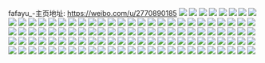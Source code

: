fafayu_-主页地址: https://weibo.com/u/2770890185 
![](https://wx4.sinaimg.cn/mw2000/a5286dc9ly1h9jxptlgd7j22bk1jkkjl.jpg) 
![](https://wx4.sinaimg.cn/mw2000/a5286dc9ly1h9jxputidnj22c0356x6q.jpg) 
![](https://wx4.sinaimg.cn/mw2000/a5286dc9ly1h9gdgr53wzj22c0340qv6.jpg) 
![](https://wx4.sinaimg.cn/mw2000/a5286dc9ly1h9gdg2jj73j22tc480kjl.jpg) 
![](https://wx4.sinaimg.cn/mw2000/a5286dc9ly1h9gdg3h12aj22tc480b29.jpg) 
![](https://wx4.sinaimg.cn/mw2000/a5286dc9ly1h9gdg5qg4xj23402c0qv6.jpg) 
![](https://wx4.sinaimg.cn/mw2000/a5286dc9ly1h9gdg666ifj20zn1r9gvl.jpg) 
![](https://wx4.sinaimg.cn/mw2000/a5286dc9ly1h9gdgq3ohpj229y315npf.jpg) 
![](https://wx4.sinaimg.cn/mw2000/a5286dc9ly1h9gdgdyzbrj20xo1nwqe2.jpg) 
![](https://wx4.sinaimg.cn/mw2000/a5286dc9ly1h9gdg7lraoj23402c04qr.jpg) 
![](https://wx4.sinaimg.cn/mw2000/a5286dc9ly1h93oca89lrj21wl2jgkjl.jpg) 
![](https://wx4.sinaimg.cn/mw2000/a5286dc9ly1h93ocb7cw7j225w2vunpe.jpg) 
![](https://wx4.sinaimg.cn/mw2000/a5286dc9ly1h8kag52s62j20u0140ahs.jpg) 
![](https://wx4.sinaimg.cn/mw2000/a5286dc9ly1h8kag36z5rj20u013yq9l.jpg) 
![](https://wx4.sinaimg.cn/mw2000/a5286dc9ly1h8kag418ksj20u0140gs7.jpg) 
![](https://wx4.sinaimg.cn/mw2000/a5286dc9ly1h8kag5ri1ej21hc0u0agy.jpg) 
![](https://wx4.sinaimg.cn/mw2000/a5286dc9ly1h8flc60nilj21hm1zi1kx.jpg) 
![](https://wx4.sinaimg.cn/mw2000/a5286dc9ly1h8flc6867kj20nl04gt98.jpg) 
![](https://wx4.sinaimg.cn/mw2000/a5286dc9ly1h8flc6z5p3j226a2wenpe.jpg) 
![](https://wx4.sinaimg.cn/mw2000/a5286dc9ly1h8flc7qx9dj21vo2i8x6p.jpg) 
![](https://wx4.sinaimg.cn/mw2000/a5286dc9ly1h8flc9t6snj22c035lnpe.jpg) 
![](https://wx4.sinaimg.cn/mw2000/a5286dc9ly1h8flcbnsdaj22c0340u0z.jpg) 
![](https://wx4.sinaimg.cn/mw2000/a5286dc9ly1h8flcdeyonj22yo1o0qv5.jpg) 
![](https://wx4.sinaimg.cn/mw2000/a5286dc9ly1h8flccns6bj22c0340hdt.jpg) 
![](https://wx4.sinaimg.cn/mw2000/a5286dc9ly1h840ow5vxkj22962yk7wi.jpg) 
![](https://wx4.sinaimg.cn/mw2000/a5286dc9ly1h840ox6fjvj232o21snpe.jpg) 
![](https://wx4.sinaimg.cn/mw2000/a5286dc9ly1h840oyla7pj229s311qv9.jpg) 
![](https://wx4.sinaimg.cn/mw2000/a5286dc9ly1h819997oc4j22c0340kjo.jpg) 
![](https://wx4.sinaimg.cn/mw2000/a5286dc9ly1h7y6gr14voj22c0340kjm.jpg) 
![](https://wx4.sinaimg.cn/mw2000/a5286dc9ly1h7y6gubxayj22c0340kjm.jpg) 
![](https://wx4.sinaimg.cn/mw2000/a5286dc9ly1h7y6gwzo2qj22c0340hdu.jpg) 
![](https://wx4.sinaimg.cn/mw2000/a5286dc9ly1h7y6gzp70rj22c0340kjm.jpg) 
![](https://wx4.sinaimg.cn/mw2000/a5286dc9ly1h7y6h646g4j22c0340e82.jpg) 
![](https://wx4.sinaimg.cn/mw2000/a5286dc9ly1h7xrjic8xtj20u0140wrq.jpg) 
![](https://wx4.sinaimg.cn/mw2000/a5286dc9ly1h7fh3mhzryj220r2p0x6q.jpg) 
![](https://wx4.sinaimg.cn/mw2000/a5286dc9ly1h7fh3l3m0ij21sr2edhdt.jpg) 
![](https://wx4.sinaimg.cn/mw2000/a5286dc9ly1h7fh3jvegfj21h61yw4qp.jpg) 
![](https://wx4.sinaimg.cn/mw2000/a5286dc9ly1h7ddd0jvbxj21z42mukjl.jpg) 
![](https://wx4.sinaimg.cn/mw2000/a5286dc9ly1h7dddsvfv4j212s1fqdnk.jpg) 
![](https://wx4.sinaimg.cn/mw2000/a5286dc9ly1h7ddcynzi2j22c0340b2a.jpg) 
![](https://wx4.sinaimg.cn/mw2000/a5286dc9ly1h7ddd1cqabj216d1kx4gq.jpg) 
![](https://wx4.sinaimg.cn/mw2000/a5286dc9ly1h766a2sjt7j226m2wtx6p.jpg) 
![](https://wx4.sinaimg.cn/mw2000/a5286dc9ly1h766a43c0bj21uy2h9kjl.jpg) 
![](https://wx4.sinaimg.cn/mw2000/a5286dc9ly1h766a5demcj21q12ap4qq.jpg) 
![](https://wx4.sinaimg.cn/mw2000/a5286dc9ly1h766a9wmglj22862yw7wi.jpg) 
![](https://wx4.sinaimg.cn/mw2000/a5286dc9ly1h766ackp6fj21401e0k0e.jpg) 
![](https://wx4.sinaimg.cn/mw2000/a5286dc9ly1h6x21di02qj22c0340e84.jpg) 
![](https://wx4.sinaimg.cn/mw2000/a5286dc9ly1h6x21gvcyvj220f2olu0x.jpg) 
![](https://wx4.sinaimg.cn/mw2000/a5286dc9ly1h6x21l0shtj22c0340hdv.jpg) 
![](https://wx4.sinaimg.cn/mw2000/a5286dc9ly1h6x21ltf3bj21401e07c9.jpg) 
![](https://wx4.sinaimg.cn/mw2000/a5286dc9ly1h6x21re7quj22c0340kjn.jpg) 
![](https://wx4.sinaimg.cn/mw2000/a5286dc9ly1h6x218nv0sj21401e0doe.jpg) 
![](https://wx4.sinaimg.cn/mw2000/a5286dc9ly1h6x21nmpsgj22c03404qr.jpg) 
![](https://wx4.sinaimg.cn/mw2000/a5286dc9ly1h6x21onfxdj21401dz47z.jpg) 
![](https://wx4.sinaimg.cn/mw2000/a5286dc9ly1h6x21wb81yj22c03401kz.jpg) 
![](https://wx4.sinaimg.cn/mw2000/a5286dc9ly1h6x21uhzhsj21ya2lpu0x.jpg) 
![](https://wx4.sinaimg.cn/mw2000/a5286dc9ly1h5thj8ip1cj21401dzwlt.jpg) 
![](https://wx4.sinaimg.cn/mw2000/a5286dc9ly1h5thj6b3ghj22c03401kx.jpg) 
![](https://wx4.sinaimg.cn/mw2000/a5286dc9ly1h5thj8ycpcj21401dzdmc.jpg) 
![](https://wx4.sinaimg.cn/mw2000/a5286dc9ly1h5thj7r0yuj22c0340x6p.jpg) 
![](https://wx4.sinaimg.cn/mw2000/a5286dc9ly1h5thjl6crrj21q41gf7wh.jpg) 
![](https://wx4.sinaimg.cn/mw2000/a5286dc9ly1h5thj53slkj22c0340b2a.jpg) 
![](https://wx4.sinaimg.cn/mw2000/a5286dc9ly1h5rarrl54rj227q2ybkjm.jpg) 
![](https://wx4.sinaimg.cn/mw2000/a5286dc9ly1h5rarqc7vuj22bz2bze81.jpg) 
![](https://wx4.sinaimg.cn/mw2000/a5286dc9ly1h5rarskxklj22462tkkjl.jpg) 
![](https://wx4.sinaimg.cn/mw2000/a5286dc9ly1h5rar7vtabj20zk1bewpc.jpg) 
![](https://wx4.sinaimg.cn/mw2000/a5286dc9ly1h5raqwkrgsj21401dzjzg.jpg) 
![](https://wx4.sinaimg.cn/mw2000/a5286dc9ly1h5p3jbkvx5j22c0340npg.jpg) 
![](https://wx4.sinaimg.cn/mw2000/a5286dc9ly1h5p3jtmk9uj21xg2kmu0y.jpg) 
![](https://wx4.sinaimg.cn/mw2000/a5286dc9ly1h5p3jdqff4j225n2vjhdu.jpg) 
![](https://wx4.sinaimg.cn/mw2000/a5286dc9ly1h5p3k07ov6j22c03407wi.jpg) 
![](https://wx4.sinaimg.cn/mw2000/a5286dc9ly1h5p3jhcedpj22c0340u0y.jpg) 
![](https://wx4.sinaimg.cn/mw2000/a5286dc9ly1h5p3jk48bwj22c03407wi.jpg) 
![](https://wx4.sinaimg.cn/mw2000/a5286dc9ly1h5hp0azwl8j22c02c01ky.jpg) 
![](https://wx4.sinaimg.cn/mw2000/a5286dc9ly1h5hp0gayarj22c0340qv6.jpg) 
![](https://wx4.sinaimg.cn/mw2000/a5286dc9ly1h4skpw2irwj22c0340qv6.jpg) 
![](https://wx4.sinaimg.cn/mw2000/a5286dc9ly1h4skptsxgjj22c0340x6r.jpg) 
![](https://wx4.sinaimg.cn/mw2000/a5286dc9ly1h4skpshmraj21x62k7hdv.jpg) 
![](https://wx4.sinaimg.cn/mw2000/a5286dc9ly1h4skpuwi7hj22c0340kjm.jpg) 
![](https://wx4.sinaimg.cn/mw2000/a5286dc9ly1h4p95nr5jrj21o0280kjl.jpg) 
![](https://wx4.sinaimg.cn/mw2000/a5286dc9ly1h4p959ta4wj21o0280b29.jpg) 
![](https://wx4.sinaimg.cn/mw2000/a5286dc9ly1h4p95miomtj21o0280e82.jpg) 
![](https://wx4.sinaimg.cn/mw2000/a5286dc9ly1h4p95re81aj21o0280hdt.jpg) 
![](https://wx4.sinaimg.cn/mw2000/a5286dc9ly1h4p963qlh7j20zo1riwmr.jpg) 
![](https://wx4.sinaimg.cn/mw2000/a5286dc9ly1h4p963fv6nj22ps1j0b1k.jpg) 
![](https://wx4.sinaimg.cn/mw2000/a5286dc9ly1h4gu2puefbj22c02c0b2a.jpg) 
![](https://wx4.sinaimg.cn/mw2000/a5286dc9ly1h4gu2olnkhj20ti13cqh5.jpg) 
![](https://wx4.sinaimg.cn/mw2000/a5286dc9ly1h4gu2n71gjj20zo1rek69.jpg) 
![](https://wx4.sinaimg.cn/mw2000/a5286dc9ly1h4gu2obhs1j20zo1re47e.jpg) 
![](https://wx4.sinaimg.cn/mw2000/a5286dc9ly1h4gu2ovlr7j21ji2207rj.jpg) 
![](https://wx4.sinaimg.cn/mw2000/a5286dc9ly1h4gu2r6bo5j22c03401kz.jpg) 
![](https://wx4.sinaimg.cn/mw2000/a5286dc9ly1h457549dvij222o340qv5.jpg) 
![](https://wx4.sinaimg.cn/mw2000/a5286dc9ly1h4575cw96bj21sj2othdt.jpg) 
![](https://wx4.sinaimg.cn/mw2000/a5286dc9ly1h4575ewc78j222o340hdt.jpg) 
![](https://wx4.sinaimg.cn/mw2000/a5286dc9ly1h4575i0o19j223u35skjl.jpg) 
![](https://wx4.sinaimg.cn/mw2000/a5286dc9ly1h4575myqi5j22mf3xnb2b.jpg) 
![](https://wx4.sinaimg.cn/mw2000/a5286dc9ly1h4575pjm0rj223u35sb29.jpg) 
![](https://wx4.sinaimg.cn/mw2000/a5286dc9ly1h457527kxfj234022okjl.jpg) 
![](https://wx4.sinaimg.cn/mw2000/a5286dc9ly1h4575tgcjpj222o3404qq.jpg) 
![](https://wx4.sinaimg.cn/mw2000/a5286dc9ly1h45764ykjpj222o340npd.jpg) 
![](https://wx4.sinaimg.cn/mw2000/a5286dc9ly1h4576ckswrj222o2lchdu.jpg) 
![](https://wx4.sinaimg.cn/mw2000/a5286dc9ly1h3sun5axw3j21401dznhq.jpg) 
![](https://wx4.sinaimg.cn/mw2000/a5286dc9ly1h3sun1y464j21401dzqos.jpg) 
![](https://wx4.sinaimg.cn/mw2000/a5286dc9ly1h3sun105d8j21401dz4ni.jpg) 
![](https://wx4.sinaimg.cn/mw2000/a5286dc9ly1h3sun45dgej21401dz7u0.jpg) 
![](https://wx4.sinaimg.cn/mw2000/a5286dc9ly1h3sun73lclj20zk16hk7h.jpg) 
![](https://wx4.sinaimg.cn/mw2000/a5286dc9ly1h3sund2l4fj21401dzwmn.jpg) 
![](https://wx4.sinaimg.cn/mw2000/a5286dc9ly1h3sun4sdzgj21401dzayh.jpg) 
